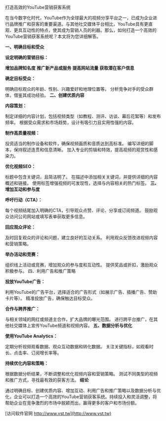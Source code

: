 打造高效的YouTube营销获客系统

在当今数字化时代，YouTube作为全球最大的视频分享平台之一，已成为企业进行品牌推广和获客的重要渠道。与其他社交媒体平台相比，YouTube具有更直观、更具互动性的特点，使其成为营销人员的利器。那么，如何打造一个高效的YouTube营销获客系统呢？本文将为您详细解答。

**一、明确目标和受众**

**设定明确的营销目标：**

**增加品牌知名度**
**推广新产品或服务**
**提高网站流量**
**获取潜在客户信息**

**确定目标受众：**

明确目标观众的年龄、性别、兴趣爱好和地理位置等。
分析竞争对手的受众群体，借鉴其成功经验。
**二、创建优质内容**

**内容策划：**

制定详细的内容计划，包括视频类型（如教程、测评、访谈、幕后花絮等）和发布频率。
根据受众需求和市场趋势，设计有吸引力且实用性强的内容。

**制作高质量视频：**

投资适当的制作设备和软件，确保视频画质和音质达到高标准。
编写详细的脚本，保持叙述连贯和信息清晰。
加入专业的剪辑和特效，提高视频的观赏性和感染力。

**优化视频SEO：**

标题中包含关键词，且简洁明了。
在描述中添加相关关键词，并提供详细的内容概述和链接。
使用标签增强视频的可发现性，选择与内容相关的热门标签。
**三、增加互动和参与度**

**呼吁行动（CTA）：**

每个视频结尾加入明确的CTA，引导观众点赞、评论、分享或订阅频道。
鼓励观众访问公司网站或填写表单获取更多信息。

**回应观众评论：**

及时回复观众的评论和问题，建立良好的互动关系。
利用观众反馈改进视频内容和营销策略。

**举办活动和竞赛：**

组织线上活动或竞赛，增加观众的参与度和互动性。
提供奖品或折扣，激励观众积极参与。
四、利用广告和推广策略

**投放YouTube广告：**

利用YouTube的广告平台，选择适合的广告形式（如展示广告、插播广告、赞助卡片等）。
精准投放广告，确保触达目标受众。

**合作与跨界推广：**

与相关领域的网红或频道主合作，扩大品牌的曝光范围。
进行跨平台推广，在其他社交媒体上宣传YouTube频道和视频内容。
**五、数据分析与优化**

**使用YouTube Analytics：**

定期分析视频观看数据、观众互动数据和转化数据。
关注关键指标，如观看时长、点击率、订阅增长率等。

**持续优化内容和策略：**

根据数据分析结果，不断调整和优化视频内容和营销策略。
测试不同类型的视频和推广方式，寻找最有效的获客方法。
**结论**

通过明确目标、创建优质内容、增加互动、利用广告和推广策略以及数据分析与优化，企业可以打造一个高效的YouTube营销获客系统。持续投入和灵活调整，将帮助企业在竞争激烈的市场中脱颖而出，赢得更多的客户和市场份额。


[访问软件官网 http://www.vst.tw](http://www.vst.tw)
